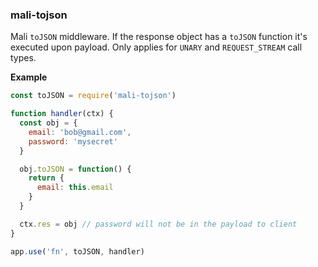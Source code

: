 <a name="module_mali-tojson"></a>

### mali-tojson
Mali <code>toJSON</code> middleware. If the response object has a <code>toJSON</code> function it's executed upon
payload. Only applies for <code>UNARY</code> and <code>REQUEST_STREAM</code> call types.

**Example**  

```js
const toJSON = require('mali-tojson')

function handler(ctx) {
  const obj = {
    email: 'bob@gmail.com',
    password: 'mysecret'
  }

  obj.toJSON = function() {
    return {
      email: this.email
    }
  }

  ctx.res = obj // password will not be in the payload to client
}

app.use('fn', toJSON, handler)
```

